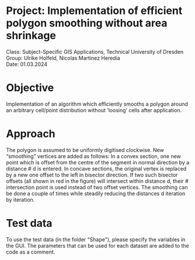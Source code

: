 # Project: Implementation of efficient polygon smoothing without area shrinkage
Class: Subject-Specific GIS Applications, Technical University of Dresden\
Group: Ulrike Holfeld, Nicolas Martinez Heredia\
Date: 01.03.2024

# Objective
Implementation of an algorithm which efficiently smooths a polygon around an arbitrary cell/point distribution without ‘loosing’ cells after application. 

# Approach
The polygon is assumed to be uniformly digitised clockwise. New “smoothing” vertices are added as follows: In a convex section, one new point which is offset from the centre of the segment in normal direction by a distance # d is entered. In concave sections, the original vertex is replaced by a new one offset to the left in bisector direction. If two such bisector offsets (all shown in red in the figure) will intersect within distance d, their # intersection point is used instead of two offset vertices. The smoothing can be done a couple of times while steadily reducing the distances d iteration by iteration. 

# Test data
To use the test data (in the folder "Shape"), please specify the variables in the GUI. The parameters that can be used for each dataset are added to the code as a comment.


